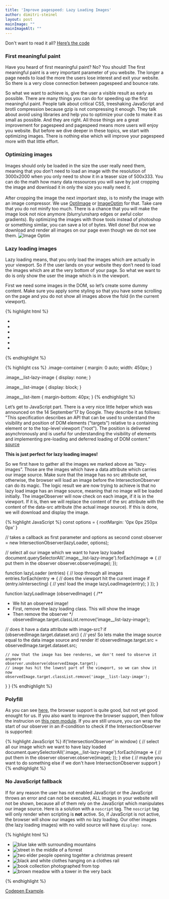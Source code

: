 ```yaml
---
title: 'Improve pagespeed: Lazy Loading Images'
author: dimitri-steinel
layout: post
mainImage: ""
mainImageAlt: ""
--- 
```


Don't want to read it all? [Here’s the code](#snippet)

### First meaningful paint

Have you heard of first meaningful paint? No? You should! The first meaningful paint is a very important parameter of you website. The longer a page needs to load the more the users lose interest and exit your website. So there is a very close connection between pagespeed and bounce rate.

So what we want to achieve is, give the user a visible result as early as possible. There are many things you can do for speeding up the first meaningful paint. People talk about critical CSS, treeshaking JavaScript and brotli compression because gzip is not compressing it enough. They talk about avoid using libraries and help you to optimize your code to make it as small as possible. And they are right. All those things are a great improvement for pagespeed and pagespeed means more users will enjoy you website. But before we dive deeper in these topics, we start with optimizing images. There is nothing else which will improve your pagespeed more with that little effort.

### Optimizing images
Images should only be loaded in the size the user really need them, meaning that you don’t need to load an image with the resolution of 3000x2000 when you only need to show it in a teaser size of 500x333. You can do the math how many data ressources you will save by just cropping the image and download it in only the size you really need it.
<br/>
<br/>
After cropping the image the next important step, is to minify the image with an image compressor. We use [OptiImage](https://getoptimage.com/) or [ImageOptim](https://imageoptim.com/mac) for that. Take care that you do not minify too much. There is a chance that you will make the image look not nice anymore (blurry/unsharp edges or awful color gradients). By optimizing the images with those tools instead of photoshop or something similar, you can save a lot of bytes. Well done! But now we download and render all images on our page even though we do not see them.
![Image Optim](https://res.cloudinary.com/dsteinel/image/upload/v1524256663/imageoptim.png)


### Lazy loading images
Lazy loading means, that you only load the images which are actually in your viewport. So if the user lands on your website they don’t need to load the images which are at the very bottom of your page. So what we want to do is only show the user the image which is in the viewport.

First we need some images in the DOM, so let’s create some dummy content.
Make sure you apply some styling so that you have some scrolling on the page and you do not show all images above the fold (in the current viewport).

{% highlight html %}
<div class="image-container">
  <ul class="image__list">
    <li class="image__list-item">
      <img class="image__list-image image__list-lazy-image" data-src="http://res.cloudinary.com/dsteinel/image/upload/c_scale,w_450/v1523796300/pexels-photo-559768.jpg"
        alt="blue lake with surrounding mountains">
    </li>
    <li class="image__list-item">
      <img class="image__list-image image__list-lazy-image" data-src="http://res.cloudinary.com/dsteinel/image/upload/c_scale,w_450/v1523796305/pexels-photo-104336.jpg"
        alt="street in the middle of a forrest">
    </li>
    <li class="image__list-item">
      <img class="image__list-image image__list-lazy-image" data-src="http://res.cloudinary.com/dsteinel/image/upload/c_scale,w_450/v1523796376/les-anderson-175603.jpg"
        alt="two elder people opening togehter a christmas present">
    </li>
    <li class="image__list-item">
      <img class="image__list-image image__list-lazy-image" data-src="http://res.cloudinary.com/dsteinel/image/upload/c_scale,w_450/v1523796381/pexels-photo-737108.jpg"
        alt="black and white clothes hanging on a clothes rail">
    </li>
    <li class="image__list-item">
      <img class="image__list-image image__list-lazy-image" data-src="http://res.cloudinary.com/dsteinel/image/upload/c_scale,w_450/v1523796475/tobias-van-schneider-122288.jpg"
        alt="book collection photographed from top">
    </li>
    <li class="image__list-item">
      <img class="image__list-image image__list-lazy-image" data-src="http://res.cloudinary.com/dsteinel/image/upload/c_scale,w_450/v1523796300/pexels-photo-559768.jpg"
        alt="brown meadow with a tower in the very back">
    </li>
  </ul>
</div>
{% endhighlight %}

{% highlight css %}
.image-container {
  margin: 0 auto;
  width: 450px;
}

.image__list-lazy-image { 
  display: none;
}

.image__list-image {
  display: block;
}

.image__list-item {
  margin-bottom: 40px;
}
{% endhighlight %}

Let’s get to JavaScript part. There is a very nice little helper which was announced on the 14 September’17 by Google. They describe it as follows:
"This specification describes an API that can be used to understand the visibility and position of DOM elements ("targets") relative to a containing element or to the top-level viewport ("root"). The position is delivered asynchronously and is useful for understanding the visibility of elements and implementing pre-loading and deferred loading of DOM content.” [source](https://www.w3.org/TR/intersection-observer/)

**This is just perfect for lazy loading images!**

So we first have to gather all the images we marked above as “lazy-images”. Those are the images which have a data attribute which carries our image source. Make sure that the image has no src attribute set, otherwise, the browser will load an image before the IntersectionObserver can do its magic. The logic result we are now trying to achieve is that no lazy load image has an image source, meaning that no image will be loaded initially. The imageObserver will now check on each image, if it is in the viewport. If it is, then we will replace the content of the src attribute with the content of the data-src attribute (the actual image source). If this is done, we will download and display the image.

{% highlight JavaScript %}
const options = {
  rootMargin: '0px 0px 250px 0px'
}

// takes a callback as first parameter and options as second
const observer = new IntersectionObserver(lazyLoader, options);

// select all our image which we want to have lazy loaded
document.querySelectorAll('.image__list-lazy-image').forEach(image => {
  // put them in the observer
  observer.observe(image);
});

function lazyLoader (entries) {
  // loop through all images
  entries.forEach(entry => {
    // does the viewport hit the current image
    if (entry.isIntersecting) {
      // yes! load the image
      lazyLoadImage(entry);
    }
  });
}

function lazyLoadImage (observedImage) {
  /**
  *  We hit an observed image!
  *  First, remove the lazy loading class. This will show the image
  *  Then remove the observer
  */
  observedImage.target.classList.remove('image__list-lazy-image');
  
  // does it have a data attribute with image-src?
  if (observedImage.target.dataset.src) {
    // yes! So lets make the image source equal to the data image source and render it!
    observedImage.target.src = observedImage.target.dataset.src;

    // now that the image has bee renderes, we don't need to observe it anymore
    observer.unobserve(observedImage.target);
    // image has hit the lowest part of the viewport, so we can show it now
    observedImage.target.classList.remove('image__list-lazy-image');
  }
}
{% endhighlight %}

### Polyfill
As you can see [here](https://developer.mozilla.org/en-US/docs/Web/API/Intersection_Observer_API), the browser support is quite good, but not yet good enought for us. If you also want to improve the browser support, then follow the instrucion on [this npm module](https://github.com/w3c/IntersectionObserver/tree/master/polyfill). If you are still unsure, you can wrap the start of our observer in an if-condition to check if the IntersectionObserver is supported:

{% highlight JavaScript %}
  if('IntersectionObserver' in window) {
    // select all our image which we want to have lazy loaded
    document.querySelectorAll('.image__list-lazy-image').forEach(image => {
      // put them in the observer
      observer.observe(image);
    });
  } else {
    // maybe you want to do something else if we don't have IntersectionObserver support
  }
{% endhighlight %}

### No JavaScript fallback
If for any reason the user has not enabled JavaScript or the JavaScript throws an error and can not be executed, ALL images in your website will not be shown, because all of them rely on the JavaScript which manipulates our image source.
Here is a solution with a `noscript` tag. The `noscript` tag will only render when scripting is **not** active. So, if JavaScript is not active, the browser will show our images with no lazy loading. Our other images (the lazy loading images) with no valid source will have `display: none`. 

{% highlight html %}
<noscript>
  <style>
    .image__list-lazy-image { 
      display: none;
    }
  </style>
</noscript>
<div class="image-container">
  <ul class="image__list">
    <li class="image__list-item">
      <noscript>
        <img class="image__list-image" src="http://res.cloudinary.com/dsteinel/image/upload/c_scale,w_450/v1523796300/pexels-photo-559768.jpg" alt="blue lake with surrounding mountains">
      </noscript>
      <img class="image__list-image image__list-lazy-image" data-src="http://res.cloudinary.com/dsteinel/image/upload/c_scale,w_450/v1523796300/pexels-photo-559768.jpg" alt="blue lake with surrounding mountains">
    </li>
    <li class="image__list-item">
      <noscript>
        <img class="image__list-image" src="http://res.cloudinary.com/dsteinel/image/upload/c_scale,w_450/v1523796305/pexels-photo-104336.jpg" alt="street in the middle of a forrest">
      </noscript>
      <img class="image__list-image image__list-lazy-image" data-src="http://res.cloudinary.com/dsteinel/image/upload/c_scale,w_450/v1523796305/pexels-photo-104336.jpg" alt="street in the middle of a forrest">
    </li>
    <li class="image__list-item">
      <noscript>
        <img class="image__list-image" src="http://res.cloudinary.com/dsteinel/image/upload/c_scale,w_450/v1523796376/les-anderson-175603.jpg" alt="two elder people opening togehter a christmas present">
      </noscript>
      <img class="image__list-image image__list-lazy-image" data-src="http://res.cloudinary.com/dsteinel/image/upload/c_scale,w_450/v1523796376/les-anderson-175603.jpg" alt="two elder people opening togehter a christmas present">
    </li>
    <li class="image__list-item">
      <noscript>
        <img class="image__list-image" src="http://res.cloudinary.com/dsteinel/image/upload/c_scale,w_450/v1523796381/pexels-photo-737108.jpg" alt="black and white clothes hanging on a clothes rail">
      </noscript>
      <img class="image__list-image image__list-lazy-image" data-src="http://res.cloudinary.com/dsteinel/image/upload/c_scale,w_450/v1523796381/pexels-photo-737108.jpg" alt="black and white clothes hanging on a clothes rail">
    </li>
    <li class="image__list-item">
      <noscript>
        <img class="image__list-image" src="http://res.cloudinary.com/dsteinel/image/upload/c_scale,w_450/v1523796475/tobias-van-schneider-122288.jpg" alt="book collection photographed from top">
      </noscript>
      <img class="image__list-image image__list-lazy-image" data-src="http://res.cloudinary.com/dsteinel/image/upload/c_scale,w_450/v1523796475/tobias-van-schneider-122288.jpg" alt="book collection photographed from top">
    </li>
    <li class="image__list-item">
      <noscript>
        <img class="image__list-image" src="http://res.cloudinary.com/dsteinel/image/upload/c_scale,w_450/v1523796300/pexels-photo-559768.jpg" alt="brown meadow with a tower in the very back">
      </noscript>
      <img class="image__list-image image__list-lazy-image" data-src="http://res.cloudinary.com/dsteinel/image/upload/c_scale,w_450/v1523796300/pexels-photo-559768.jpg" alt="brown meadow with a tower in the very back">
    </li>
  </ul>
</div>
{% endhighlight %}

<div id="snippet"></div>

[Codepen Example](https://codepen.io/dSteinel/pen/mxYZdp).
